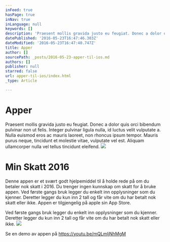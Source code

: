 ```yaml
---
inFeed: true
hasPage: true
inNav: true
inLanguage: null
keywords: []
description: 'Praesent mollis gravida justo eu feugiat. Donec a dolor quis orci bibendum pulvinar non ut felis. Integer pulvinar ligula nulla, id luctus velit vulputate a. Nulla euismod eros ac mauris laoreet, non rhoncus ipsum tempor. Mauris purus neque, tincidunt et molestie vitae, vulputate vel est. Aliquam ullamcorper nulla vel tellus tincidunt eleifend.'
datePublished: '2016-05-23T16:47:46.303Z'
dateModified: '2016-05-23T16:47:40.747Z'
title: Apper
author: []
sourcePath: _posts/2016-05-23-apper-til-ios.md
authors: []
publisher: null
starred: false
url: apper-til-ios/index.html
_type: Article

---
```

# Apper

Praesent mollis gravida justo eu feugiat. Donec a dolor quis orci bibendum pulvinar non ut felis. Integer pulvinar ligula nulla, id luctus velit vulputate a. Nulla euismod eros ac mauris laoreet, non rhoncus ipsum tempor. Mauris purus neque, tincidunt et molestie vitae, vulputate vel est. Aliquam ullamcorper nulla vel tellus tincidunt eleifend.
![](https://the-grid-user-content.s3-us-west-2.amazonaws.com/80fa57c0-760c-4e68-927b-9e4d7afc943f.jpg)

# Min Skatt 2016

Denne appen er et svært godt hjelpemiddel til å holde rede på om du betaler nok skatt i 2016\. Du trenger ingen kunnskap om skatt for å bruke appen. Ved første gangs bruk legger du enkelt inn opplysninger som du kjenner. Deretter legger du kun inn 2 tall og får vite om du har betalt nok skatt eller ikke. Appen er tilgjengelig på apple sin App Store.

Ved første gangs bruk legger du enkelt inn opplysninger som du kjenner. Deretter legger du kun inn 2 tall og får vite om du har betalt nok skatt eller ikke.
![](https://the-grid-user-content.s3-us-west-2.amazonaws.com/7c0a5661-4839-4dba-b012-785d238c21a3.jpg)

Se en demo av appen på [https://youtu.be/mQLmljNhMgM ][0]

[0]: https://youtu.be/mQLmljNhMgM